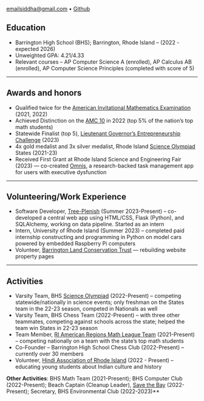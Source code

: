 [emailsiddha@gmail.com](mailto:emailsiddha@gmail.com) • [Github](https://github.com/Windshield-Viper)
## Education
- Barrington High School (BHS); Barrington, Rhode Island – (2022 - expected 2026)
- Unweighted GPA: 4.21/4.33
- Relevant courses – AP Computer Science A (enrolled), AP Calculus AB (enrolled), AP Computer Science Principles (completed with score of 5)
---

## Awards and honors
- Qualified twice for the [American Invitational Mathematics Examination](https://www.maa.org/math-competitions/american-invitational-mathematics-examination-aime) (2021, 2022)
- Achieved Distinction on the [AMC 10](https://www.maa.org/math-competitions/amc-1012) in 2022 (top 5% of the nation’s top math students)
- Statewide Finalist (top 5), [Lieutenant Governor’s Entrepreneurship Challenge](https://www.rilgec.com/) (2023)
- 4x gold medalist and 3x silver medalist, Rhode Island [Science Olympiad](https://www.soinc.org/) States (2021-23)
- Received First Grant at Rhode Island Science and Engineering Fair (2023) — co-created [Omnis](https://github.com/Feel-ix-343/Omnis), a research-backed task management app for users with executive dysfunction
---

## Volunteering/Work Experience
- Software Developer, [Tree-Plenish](https://www.tree-plenish.org/) (Summer 2023-Present) – co-developed a central web app using HTML/CSS, Flask (Python), and SQLAlchemy, working on data pipeline. Started as an intern
- Intern, University of Rhode Island (Summer 2023) – completed paid internship constructing and programming in Python on model cars powered by embedded Raspberry Pi computers
- Volunteer, [Barrington Land Conservation Trust](https://www.blct.org/) — rebuilding website property pages
---

## Activities
- Varsity Team, BHS [Science Olympiad](https://www.soinc.org/) (2022-Present) – competing statewide/nationally in science events; only freshman on the States team in the 22-23 season, competed in Nationals as well
- Varsity Team, BHS Chess Team (2022-Present) – with three other teammates, competing against schools across the state; helped the team win States in 22-23 season
- Team Member, [RI American Regions Math League Team](https://sites.google.com/site/teamriarml/home?authuser=0) (2021-Present) – competing nationally on a team with the state’s top math students
- Co-Founder – Barrington High School Chess Club (2022-Present) – currently over 30 members
- Volunteer, [Hindi Association of Rhode Island](https://www.harischool.com/) (2022 - Present) – educating young students about Indian culture and history

**Other Activities**: BHS Math Team (2021-Present); BHS Computer Club (2022-Present); Beach Captain (Cleanup Leader), [Save the Bay](https://savebay.org/) (2022-Present); Secretary, BHS Environmental Club (2022-2023)**